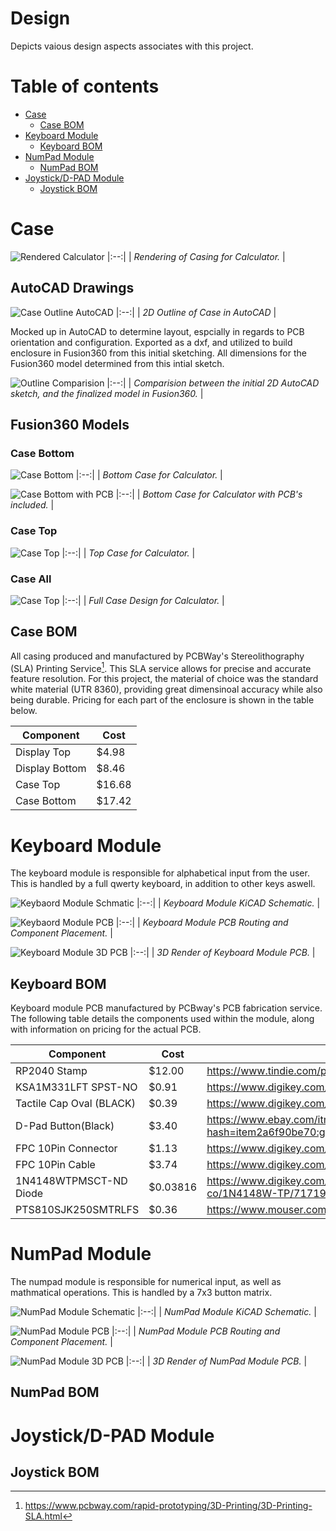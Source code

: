 # Design
Depicts vaious design aspects associates with this project.

Table of contents
=================

<!--ts-->
   * [Case](#Case)
      * [Case BOM](#CaseBOM)
   * [Keyboard Module](#Keyboard)
      * [Keyboard BOM](#KeyboardBOM)
   * [NumPad Module](#NumPad)
      * [NumPad BOM](#NumPadBOM)
   * [Joystick/D-PAD Module](#Joystick)
      * [Joystick BOM](#JoystickBOM)
<!--te-->


Case
====

![Rendered Calculator](KeyShot_Renders/Renders/Case/Case_2.46.png)
|:--:| 
| *Rendering of Casing for Calculator.* |

## AutoCAD Drawings
![Case Outline AutoCAD](Fusion360_MODEL/Images/Case_Outline.png)
|:--:| 
| *2D Outline of Case in AutoCAD* |

Mocked up in AutoCAD to determine layout, espcially in regards to PCB orientation and configuration. Exported as a dxf, and utilized to build enclosure in Fusion360 from this initial sketching. All dimensions for the Fusion360 model determined from this intial sketch.

![Outline Comparision](Fusion360_MODEL/Images/Outline_Compare.png)
|:--:| 
| *Comparision between the initial 2D AutoCAD sketch, and the finalized model in Fusion360.* |

## Fusion360 Models
### Case Bottom
![Case Bottom](Fusion360_MODEL/Images/Bottom_Case_2.png)
|:--:|
| *Bottom Case for Calculator.* |

![Case Bottom with PCB](Fusion360_MODEL/Images/PCB_Housing.png)
|:--:|
| *Bottom Case for Calculator with PCB's included.* |

### Case Top
![Case Top](Fusion360_MODEL/Images/Top_Case.png)
|:--:|
| *Top Case for Calculator.* |

### Case All
![Case Top](Fusion360_MODEL/Images/Full.png)
|:--:|
| *Full Case Design for Calculator.* |


Case BOM
--------

All casing produced and manufactured by PCBWay's Stereolithography (SLA) Printing Service[^1]. This SLA service allows for precise and accurate feature resolution. For this project, the material of choice was the standard white material (UTR 8360), providing great dimensinoal accuracy while also being durable. Pricing for each part of the enclosure is shown in the table below.

| Component | Cost |
| --- | --- |
| Display Top | $4.98 |
| Display Bottom | $8.46 |
| Case Top | $16.68 |
| Case Bottom | $17.42 |


Keyboard Module
===============

The keyboard module is responsible for alphabetical input from the user. This is handled by a full qwerty keyboard, in addition to other keys aswell.

![Keybaord Module Schmatic](KiCAD_PCB/Images/Keyboard_Module_Schematic.png)
|:--:|
| *Keyboard Module KiCAD Schematic.* |

![Keybaord Module PCB](KiCAD_PCB/Images/Keyboard_Module_PCB.png)
|:--:|
| *Keyboard Module PCB Routing and Component Placement.* |

![Keyboard Module 3D PCB](KiCAD_PCB/Images/Keyboard_PCB.png)
|:--:|
| *3D Render of Keyboard Module PCB.* |

Keyboard BOM
------------

Keyboard module PCB manufactured by PCBway's PCB fabrication service. The following table details the components used within the module, along with information on pricing for the actual PCB.

| Component | Cost | Link |
| --- | --- | --- |
| RP2040 Stamp | $12.00 | https://www.tindie.com/products/arturo182/rp2040-stamp/ |
| KSA1M331LFT SPST-NO | $0.91 | https://www.digikey.com/en/products/detail/c-k/KSA1M331LFT/1003897 |
| Tactile Cap Oval (BLACK) | $0.39 | https://www.digikey.com/en/products/detail/c-k/BTNK0390/559405 |
| D-Pad Button(Black) | $3.40 | https://www.ebay.com/itm/182260383344?hash=item2a6f90be70:g:KzUAAOSwFV9XxCYp |
| FPC 10Pin Connector | $1.13 | https://www.digikey.com/en/products/detail/molex/5034801000/2356624 |
| FPC 10Pin Cable | $3.74 | https://www.digikey.com/en/products/detail/molex/0152660095/3160830 |
|1N4148WTPMSCT-ND Diode| $0.03816 | https://www.digikey.com/en/products/detail/micro-commercial-co/1N4148W-TP/717196 |
| PTS810SJK250SMTRLFS | $0.36 | https://www.mouser.com/ProductDetail/611-PTS810SJK250SMTR |

NumPad Module
=============

The numpad module is responsible for numerical input, as well as mathmatical operations. This is handled by a 7x3 button matrix.

![NumPad Module Schematic](KiCAD_PCB/Images/NumPad_Module_Schematic.png)
|:--:|
| *NumPad Module KiCAD Schematic.* |

![NumPad Module PCB](KiCAD_PCB/Images/NumPad_Module_PCB.png)
|:--:|
| *NumPad Module PCB Routing and Component Placement.* |

![NumPad Module 3D PCB](KiCAD_PCB/Images/NumPad_PCB.png)
|:--:|
| *3D Render of NumPad Module PCB.* |

NumPad BOM
----------

Joystick/D-PAD Module
=====================

Joystick BOM
------------

[^1]: https://www.pcbway.com/rapid-prototyping/3D-Printing/3D-Printing-SLA.html
